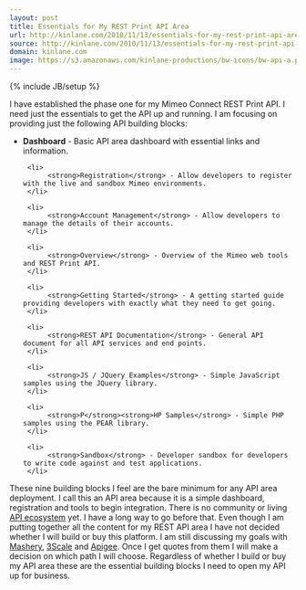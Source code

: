 ```yaml
---
layout: post
title: Essentials for My REST Print API Area
url: http://kinlane.com/2010/11/13/essentials-for-my-rest-print-api-area/
source: http://kinlane.com/2010/11/13/essentials-for-my-rest-print-api-area/
domain: kinlane.com
image: https://s3.amazonaws.com/kinlane-productions/bw-icons/bw-api-a.png
---
```

{% include JB/setup %}<p>
     I have established the phase one for my Mimeo Connect REST Print API. I need just the essentials to get the API up and running. I am focusing on providing just the following API building blocks:
</p>

<ul class="mainlist">
     <li>
          <strong>Dashboard</strong> - Basic API area dashboard with essential links and information.
     </li>

     <li>
          <strong>Registration</strong> - Allow developers to register with the live and sandbox Mimeo environments.
     </li>

     <li>
          <strong>Account Management</strong> - Allow developers to manage the details of their accounts.
     </li>

     <li>
          <strong>Overview</strong> - Overview of the Mimeo web tools and REST Print API.
     </li>

     <li>
          <strong>Getting Started</strong> - A getting started guide providing developers with exactly what they need to get going.
     </li>

     <li>
          <strong>REST API Documentation</strong> - General API document for all API services and end points.
     </li>

     <li>
          <strong>JS / JQuery Examples</strong> - Simple JavaScript samples using the JQuery library.
     </li>

     <li>
          <strong>P</strong><strong>HP Samples</strong> - Simple PHP samples using the PEAR library.
     </li>

     <li>
          <strong>Sandbox</strong> - Developer sandbox for developers to write code against and test applications.
     </li>
</ul>

<p>
     These nine building blocks I feel are the bare minimum for any API area deployment. I call this an API area because it is a simple dashboard, registration and tools to begin integration. There is no community or living <a href="http://www.apievangelist.com/ecosystem.php"
        target="_blank">API ecosystem</a> yet. I have a long way to go before that. Even though I am putting together all the content for my REST API area I have not decided whether I will build or buy this platform. I am still discussing my goals with <a href="http://www.mashery.com"
        target="_blank">Mashery</a>, <a href="http://www.3scale.net"
        target="_blank">3Scale</a> and <a href="http://www.apigee.com"
        target="_blank">Apigee</a>. Once I get quotes from them I will make a decision on which path I will choose. Regardless of whether I build or buy my API area these are the essential building blocks I need to open my API up for business.
</p>